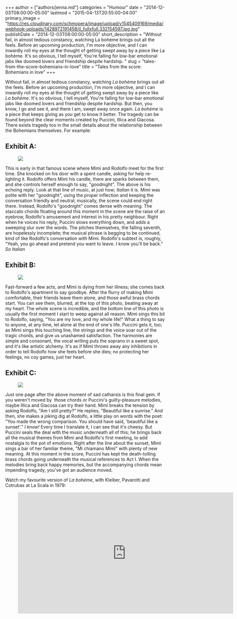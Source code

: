 +++
author = ["authors/jenna.md"]
categories = "Humour"
date = "2014-12-03T08:00:00-05:00"
lastmod = "2015-04-13T20:55:00-04:00"
primary_image = "https://res.cloudinary.com/schmopera/image/upload/v1545409169/media/webhook-uploads/1428972191458/il_fullxfull.332154597.jpg.jpg"
publishDate = "2014-12-03T08:00:00-05:00"
short_description = "Without fail, in almost tedious constancy, watching La bohème brings out all the feels. Before an upcoming production, I&#039;m more objective, and I can inwardly roll my eyes at the thought of getting swept away by a piece like La bohème. It&#039;s so obvious, I tell myself, You&#039;re falling for low-bar emotional jabs like doomed lovers and friendship despite hardship. "
slug = "tales-from-the-score-bohemians-in-love"
title = "Tales from the score: Bohemians in love"
+++

Without fail, in almost tedious constancy, watching *La bohème* brings out all the feels. Before an upcoming production, I'm more objective, and I can inwardly roll my eyes at the thought of getting swept away by a piece like *La bohème*. It's so obvious, I tell myself, You're falling for low-bar emotional jabs like doomed lovers and friendship despite hardship. But then, you know, I go and see it, and there I am, swept away once again. *La bohème* is a piece that keeps giving as you get to know it better. The tragedy can be found beyond the clear moments created by Puccini, Illica and Giacosa. There exists tragedy too&nbsp;in the small details about the relationship between the Bohemians themselves. For example:

## Exhibit A:

<figure data-type="image">

![](https://res.cloudinary.com/schmopera/image/upload/v1545409169/media/webhook-uploads/1428972552959/BuonaSera-1024x682.jpg.jpg)
</figure>

This is early in that famous scene where Mimì and Rodolfo meet for the first time. She knocked on his door with a spent candle, asking for help re-lighting it. Rodolfo offers Mimì his candle, there are sparks between them, and she controls herself enough to say, "goodnight". The above is his echoing reply. Look at that line of music, at just how; *Italian* it is. Mimì was polite with her "goodnight", using the proper inflection and keeping the conversation friendly and neutral; musically, the scene could end right there. Instead, Rodolfo's "goodnight" comes dense with meaning. The staccato chords floating around this moment in the scene are the raise of an eyebrow, Rodolfo's amusement and interest in his pretty neighbour. Right when he voices his reply, Puccini slows everything down, and adds a sweeping slur over the words. The pitches themselves, the falling seventh, are hopelessly incomplete; the musical phrase is begging to be continued, kind of like Rodolfo's conversation with Mimì. Rodolfo's subtext is, roughly, "Yeah, you go ahead and pretend you want to leave. I know you'll be back." *So Italian* 

## Exhibit B:

<figure data-type="image">

![](https://res.cloudinary.com/schmopera/image/upload/v1545409169/media/webhook-uploads/1428972658391/Seiilmioamor-1024x682.jpg.jpg)
</figure>

Fast-forward a few acts, and Mimì is dying from her illness; she comes back to Rodolfo's apartment to say goodbye. After the flurry of making Mimì comfortable, their friends leave them alone,  and those awful brass chords start. You can see them, blurred, at the top of this photo, beating away at my heart. The whole scene is incredible, and the bottom line of this photo is usually the first moment I start to weep against all reason. Mimì sings this bit to Rodolfo, saying, "You are my love, and my whole life!" What a thing to say to anyone, at any time, let alone at the end of one's life. Puccini gets it, too; as Mimì sings this touching line, the strings and the voice soar out of the tragic chords, and give us unashamed satisfaction. The harmonies are simple and consonant, the vocal writing puts the soprano in a sweet spot, and it's like artistic alchemy. It's as if Mimì throws away any inhibitions in order to tell Rodolfo how she feels before she dies; no protecting her feelings, no coy games, just her heart.

## Exhibit C:

<figure data-type="image">

![](https://res.cloudinary.com/schmopera/image/upload/v1545409169/media/webhook-uploads/1428972796463/tramonto-1024x682.jpg.jpg)
</figure>

Just one page after the above moment of sad catharsis is this final gem. If you weren't moved by&nbsp; those chords or Puccini's guilty-pleasure melodies, maybe Illica and Giacosa can try their hand. Mimì breaks the tension by asking Rodolfo, "Am I still pretty?" He replies, "Beautiful like a sunrise." And then, she makes a joking dig at Rodolfo, a little play on words with the poet: "You made the wrong comparison. You should have said, 'beautiful like a sunset'." *I know!* Every time I translate it, I can see that it's cheesy. But Puccini seals the deal with the music underneath all of this; he brings back all the musical themes from Mimì and Rodolfo's first meeting, to add nostalgia to the pot of emotions. Right after the line about the sunset, Mimì sings a bar of her familiar theme, "Mi chiamano Mimì" with plenty of new meaning. At this moment in the score, Puccini has kept the death-tolling brass chords going underneath the musical references to Act I. When the melodies bring back happy memories, but the accompanying chords mean impending tragedy, you've got an audience moved.

Watch my favourite version of *La bohème*, with Kleiber, Pavarotti and Cotrubas at La Scala in 1979:

<figure data-type="video">
<iframe width="680" height="382" src="https://www.youtube.com/embed/kHAS7r8Pd0k" frameborder="0" allowfullscreen></iframe>
</figure>
